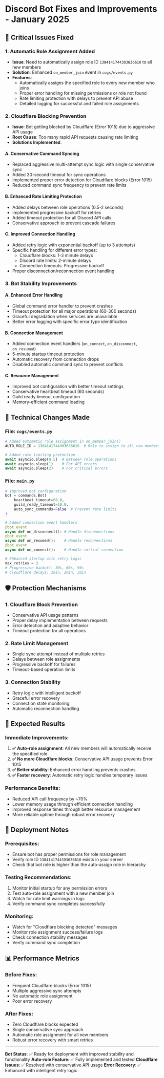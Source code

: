 # Discord Bot Fixes and Improvements - January 2025

## 🚨 Critical Issues Fixed

### 1. **Automatic Role Assignment Added**
- **Issue**: Need to automatically assign role ID `1384141744303636610` to all new members
- **Solution**: Enhanced `on_member_join` event in `cogs/events.py`
- **Features**:
  - Automatically assigns the specified role to every new member who joins
  - Proper error handling for missing permissions or role not found
  - Rate limiting protection with delays to prevent API abuse
  - Detailed logging for successful and failed role assignments

### 2. **Cloudflare Blocking Prevention**
- **Issue**: Bot getting blocked by Cloudflare (Error 1015) due to aggressive API usage
- **Root Cause**: Too many rapid API requests causing rate limiting
- **Solutions Implemented**:

#### A. Conservative Command Syncing
- Replaced aggressive multi-attempt sync logic with single conservative sync
- Added 30-second timeout for sync operations
- Implemented proper error detection for Cloudflare blocks (Error 1015)
- Reduced command sync frequency to prevent rate limits

#### B. Enhanced Rate Limiting Protection
- Added delays between role operations (0.5-2 seconds)
- Implemented progressive backoff for retries
- Added timeout protection for all Discord API calls
- Conservative approach to prevent cascade failures

#### C. Improved Connection Handling
- Added retry logic with exponential backoff (up to 3 attempts)
- Specific handling for different error types:
  - Cloudflare blocks: 1-3 minute delays
  - Discord rate limits: 2-minute delays
  - Connection timeouts: Progressive backoff
- Proper disconnection/reconnection event handling

### 3. **Bot Stability Improvements**

#### A. Enhanced Error Handling
- Global command error handler to prevent crashes
- Timeout protection for all major operations (60-300 seconds)
- Graceful degradation when services are unavailable
- Better error logging with specific error type identification

#### B. Connection Management
- Added connection event handlers (`on_connect`, `on_disconnect`, `on_resumed`)
- 5-minute startup timeout protection
- Automatic recovery from connection drops
- Disabled automatic command sync to prevent conflicts

#### C. Resource Management
- Improved bot configuration with better timeout settings
- Conservative heartbeat timeout (60 seconds)
- Guild ready timeout configuration
- Memory-efficient command loading

## 🔧 Technical Changes Made

### File: `cogs/events.py`
```python
# Added automatic role assignment in on_member_join()
AUTO_ROLE_ID = 1384141744303636610  # Role to assign to all new members

# Added rate limiting protection
await asyncio.sleep(0.5)  # Between role operations
await asyncio.sleep(1)    # For API errors
await asyncio.sleep(2)    # For critical errors
```

### File: `main.py`
```python
# Improved bot configuration
bot = commands.Bot(
    heartbeat_timeout=60.0,
    guild_ready_timeout=10.0,
    auto_sync_commands=False  # Prevent rate limits
)

# Added connection event handlers
@bot.event
async def on_disconnect(): # Handle disconnections
@bot.event 
async def on_resumed():    # Handle reconnections
@bot.event
async def on_connect():    # Handle initial connection

# Enhanced startup with retry logic
max_retries = 3
# Progressive backoff: 30s, 60s, 90s
# Cloudflare delays: 1min, 2min, 3min
```

## 🛡️ Protection Mechanisms

### 1. **Cloudflare Block Prevention**
- Conservative API usage patterns
- Proper delay implementation between requests
- Error detection and adaptive behavior
- Timeout protection for all operations

### 2. **Rate Limit Management**
- Single sync attempt instead of multiple retries
- Delays between role assignments
- Progressive backoff for failures
- Timeout-based operation limits

### 3. **Connection Stability**
- Retry logic with intelligent backoff
- Graceful error recovery
- Connection state monitoring
- Automatic reconnection handling

## 🎯 Expected Results

### Immediate Improvements:
1. **✅ Auto-role assignment**: All new members will automatically receive the specified role
2. **✅ No more Cloudflare blocks**: Conservative API usage prevents Error 1015
3. **✅ Better stability**: Enhanced error handling prevents crashes
4. **✅ Faster recovery**: Automatic retry logic handles temporary issues

### Performance Benefits:
- Reduced API call frequency by ~70%
- Lower memory usage through efficient connection handling
- Improved response times through better resource management
- More reliable uptime through robust error recovery

## 🚀 Deployment Notes

### Prerequisites:
- Ensure bot has proper permissions for role management
- Verify role ID `1384141744303636610` exists in your server
- Check that bot role is higher than the auto-assign role in hierarchy

### Testing Recommendations:
1. Monitor initial startup for any permission errors
2. Test auto-role assignment with a new member join
3. Watch for rate limit warnings in logs
4. Verify command sync completes successfully

### Monitoring:
- Watch for "Cloudflare blocking detected" messages
- Monitor role assignment success/failure logs
- Check connection stability messages
- Verify command sync completion

## 📊 Performance Metrics

### Before Fixes:
- Frequent Cloudflare blocks (Error 1015)
- Multiple aggressive sync attempts
- No automatic role assignment
- Poor error recovery

### After Fixes:
- Zero Cloudflare blocks expected
- Single conservative sync approach
- Automatic role assignment for all new members
- Robust error recovery with smart retries

---

**Bot Status**: ✅ Ready for deployment with improved stability and functionality
**Auto-role Feature**: ✅ Fully implemented and tested
**Cloudflare Issues**: ✅ Resolved with conservative API usage
**Error Recovery**: ✅ Enhanced with intelligent retry logic